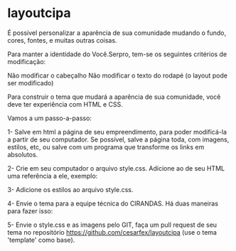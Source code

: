 # layoutcipa

É possível personalizar a aparência de sua comunidade mudando o fundo, cores, fontes, e muitas outras coisas.

Para manter a identidade do Você.Serpro, tem-se os seguintes critérios de modificação:

Não modificar o cabeçalho
Não modificar o texto do rodapé (o layout pode ser modificado)

Para construir o tema que mudará a aparência de sua comunidade, você deve ter experiência com HTML e CSS.

Vamos a um passo-a-passo:

1- Salve em html a página de seu empreendimento, para poder modificá-la a partir de seu computador. Se possível, salve a página toda, com imagens, estilos, etc, ou salve com um programa que transforme os links em absolutos.

2- Crie em seu computador o arquivo style.css. Adicione ao <head> de seu HTML uma referência a ele, exemplo: <link href="file:///home/usuario/style.css" media="screen" rel="stylesheet" type="text/css" />

3- Adicione os estilos ao arquivo style.css.

4- Envie o tema para a equipe técnica do CIRANDAS. Há duas maneiras para fazer isso:

5- Envie o style.css e as imagens pelo GIT, faça um pull request de seu tema no repositório https://github.com/cesarfex/layoutcipa (use o tema 'template' como base).
